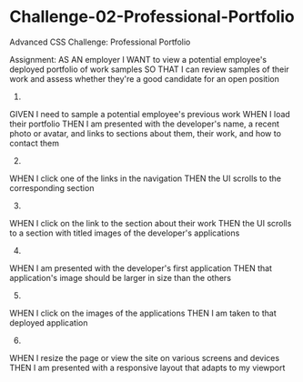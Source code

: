 # Challenge-02-Professional-Portfolio
Advanced CSS Challenge: Professional Portfolio

Assignment:
AS AN employer
I WANT to view a potential employee's deployed portfolio of work samples
SO THAT I can review samples of their work and assess whether they're a good candidate for an open position

1.
GIVEN I need to sample a potential employee's previous work
WHEN I load their portfolio
THEN I am presented with the developer's name, a recent photo or avatar, and links to sections about them, their work, and how to contact them

2.
WHEN I click one of the links in the navigation
THEN the UI scrolls to the corresponding section

3.
WHEN I click on the link to the section about their work
THEN the UI scrolls to a section with titled images of the developer's applications

4.
WHEN I am presented with the developer's first application
THEN that application's image should be larger in size than the others

5.
WHEN I click on the images of the applications
THEN I am taken to that deployed application

6.
WHEN I resize the page or view the site on various screens and devices
THEN I am presented with a responsive layout that adapts to my viewport